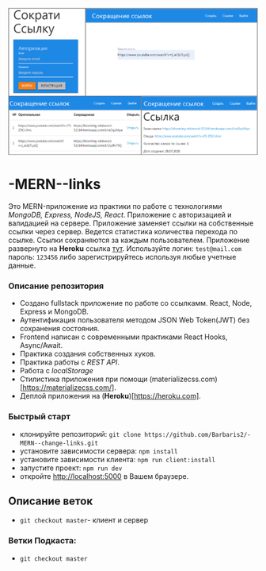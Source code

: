 ![](https://github.com/Barbaris2/-MERN--change-links/blob/master/img/screen.png)

# -MERN--links

Это MERN-приложение из практики по работе с технологиями _MongoDB, Express, NodeJS, React_. Приложение с авторизацией и валидацией на сервере. Приложение заменяет ссылки на собственные ссылки через сервер. Ведется статистика количества перехода по ссылке. Ссылки сохраняются за каждым пользователем. Приложение развернуто на **Heroku** ссылка [тут](https://blooming-wildwood-52164.herokuapp.com/).
Используйте логин: `test@mail.com` пароль: `123456` либо зарегистрируйтесь используя любые учетные данные.

### Описание репозитория

- Создано fullstack приложение по работе со ссылкамм. React, Node, Express и MongoDB.
- Аутентификация пользователя методом JSON Web Token(JWT) без сохранения состояния.
- Frontend написан с современными практиками React Hooks, Async/Await.
- Практика создания собственных хуков.
- Практика работы с _REST API_.
- Работа с _localStorage_
- Стилистика приложения при помощи (materializecss.com)[https://materializecss.com/].
- Деплой приложения на (**Heroku**)[https://heroku.com].

### Быстрый старт

- клонируйте репозиторий: `git clone https://github.com/Barbaris2/-MERN--change-links.git`
- установите зависимости сервера: `npm install`
- установите зависимости клиента: `npm run client:install`
- запустите проект: `npm run dev`
- откройте [http://localhost:5000](http://localhost:5000) в Вашем браузере.

## Описание веток

- `git checkout master`- клиент и сервер

### Ветки Подкаста:

- `git checkout master`
